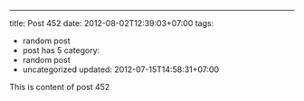 ---
title: Post 452
date: 2012-08-02T12:39:03+07:00
tags:
  - random post
  - post has 5
category:
  - random post
  - uncategorized
updated: 2012-07-15T14:58:31+07:00

This is content of post 452